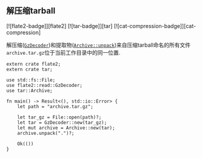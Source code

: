 
## 解压缩tarball

[![flate2-badge]][flate2] [![tar-badge]][tar] [![cat-compression-badge]][cat-compression]

解压缩([`GzDecoder`])和提取物([`Archive::unpack`])来自压缩tarball命名的所有文件`archive.tar.gz`位于当前工作目录中的同一位置.

```rust,no_run
extern crate flate2;
extern crate tar;

use std::fs::File;
use flate2::read::GzDecoder;
use tar::Archive;

fn main() -> Result<(), std::io::Error> {
    let path = "archive.tar.gz";

    let tar_gz = File::open(path)?;
    let tar = GzDecoder::new(tar_gz);
    let mut archive = Archive::new(tar);
    archive.unpack(".")?;

    Ok(())
}
```

[`archive::unpack`]: https://docs.rs/tar/*/tar/struct.Archive.html#method.unpack

[`gzdecoder`]: https://docs.rs/flate2/*/flate2/read/struct.GzDecoder.html
